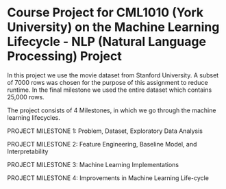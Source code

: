 # Course Project for CML1010 (York University) on the Machine Learning Lifecycle - NLP (Natural Language Processing) Project
In this project we use the movie dataset from Stanford University. A subset of 7000 rows was chosen for the purpose of this assignment to reduce runtime. In the final milestone we used the entire dataset which contains 25,000 rows. 

The project consists of 4 Milestones, in which we go through the machine learning lifecycles. 

PROJECT MILESTONE 1:  Problem, Dataset,  Exploratory Data Analysis

PROJECT MILESTONE 2: Feature  Engineering, Baseline Model, and Interpretability

PROJECT MILESTONE 3:  Machine Learning Implementations

PROJECT MILESTONE 4:  Improvements in Machine Learning Life-cycle 
